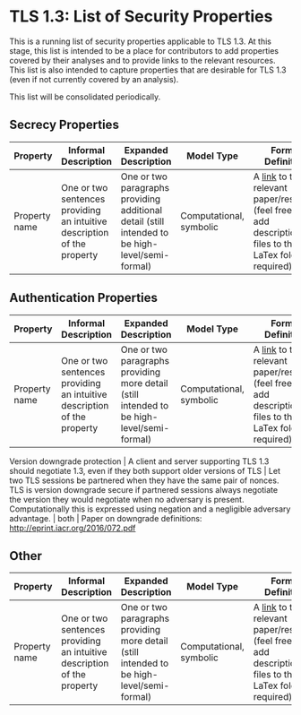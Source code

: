 # TLS 1.3: List of Security Properties

This is a running list of security properties applicable to TLS 1.3. At this stage, this list is intended to be a place for contributors to add properties covered by their analyses and to provide links to the relevant resources. This list is also intended to capture properties that are desirable for TLS 1.3 (even if not currently covered by an analysis). 

This list will be consolidated periodically. 

## Secrecy Properties

Property | Informal Description | Expanded Description | Model Type | Formal Definition
------------ | ------------ | ------------ | ------------ | ------------ 
Property name | One or two sentences providing an intuitive description of the property | One or two paragraphs providing additional detail (still intended to be high-level/semi-formal) | Computational, symbolic | A [link](https://guides.github.com/features/mastering-markdown/) to the relevant paper/resource (feel free to add description files to the LaTex folder if required)

## Authentication Properties 

Property | Informal Description | Expanded Description | Model Type | Formal Definition
------------ | ------------ | ------------ | ------------ | ------------ 
Property name | One or two sentences providing an intuitive description of the property | One or two paragraphs providing more detail (still intended to be high-level/semi-formal)  | Computational, symbolic | A [link](https://guides.github.com/features/mastering-markdown/) to the relevant paper/resource (feel free to add description files to the LaTex folder if required)

Version downgrade protection | A client and server supporting TLS 1.3 should negotiate 1.3, even if they both support older versions of TLS | Let two TLS sessions be partnered when they have the same pair of nonces. TLS is version downgrade secure if partnered sessions always negotiate the version they would negotiate when no adversary is present. Computationally this is expressed using negation and a negligible adversary advantage. | both | Paper on downgrade definitions: http://eprint.iacr.org/2016/072.pdf

## Other

Property | Informal Description | Expanded Description | Model Type | Formal Definition
------------ | ------------ | ------------ | ------------ | ------------ 
Property name | One or two sentences providing an intuitive description of the property | One or two paragraphs providing more detail (still intended to be high-level/semi-formal) | Computational, symbolic | A [link](https://guides.github.com/features/mastering-markdown/) to the relevant paper/resource (feel free  to add description files to the LaTex folder if required)